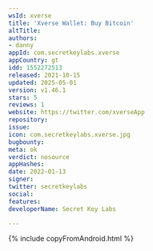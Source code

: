 ```yaml
---
wsId: xverse
title: 'Xverse Wallet: Buy Bitcoin'
altTitle: 
authors:
- danny
appId: com.secretkeylabs.xverse
appCountry: gt
idd: 1552272513
released: 2021-10-15
updated: 2025-05-01
version: v1.46.1
stars: 5
reviews: 1
website: https://twitter.com/xverseApp
repository: 
issue: 
icon: com.secretkeylabs.xverse.jpg
bugbounty: 
meta: ok
verdict: nosource
appHashes: 
date: 2022-01-13
signer: 
twitter: secretkeylabs
social: 
features: 
developerName: Secret Key Labs

---
```


{% include copyFromAndroid.html %}

